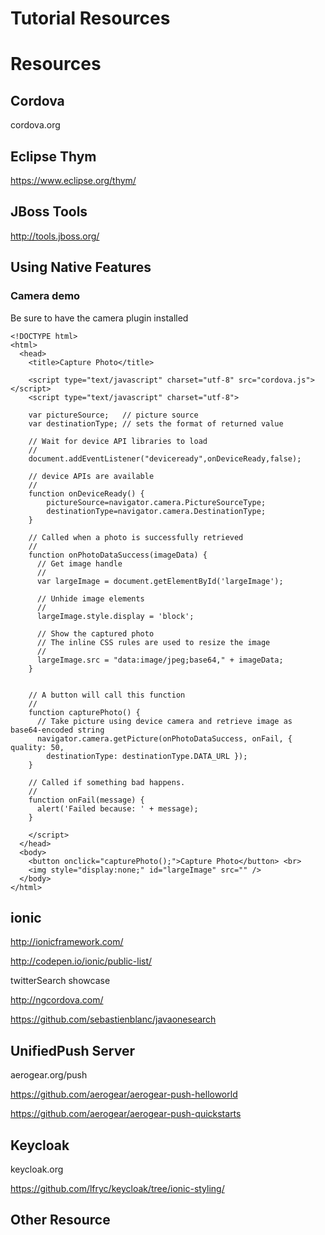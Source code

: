 Tutorial Resources
=======

# Resources
## Cordova
cordova.org
## Eclipse Thym 

https://www.eclipse.org/thym/

## JBoss Tools
http://tools.jboss.org/

## Using Native Features 

### Camera demo 

Be sure to have the camera plugin installed

```
<!DOCTYPE html>
<html>
  <head>
    <title>Capture Photo</title>

    <script type="text/javascript" charset="utf-8" src="cordova.js"></script>
    <script type="text/javascript" charset="utf-8">

    var pictureSource;   // picture source
    var destinationType; // sets the format of returned value

    // Wait for device API libraries to load
    //
    document.addEventListener("deviceready",onDeviceReady,false);

    // device APIs are available
    //
    function onDeviceReady() {
        pictureSource=navigator.camera.PictureSourceType;
        destinationType=navigator.camera.DestinationType;
    }

    // Called when a photo is successfully retrieved
    //
    function onPhotoDataSuccess(imageData) {
      // Get image handle
      //
      var largeImage = document.getElementById('largeImage');

      // Unhide image elements
      //
      largeImage.style.display = 'block';

      // Show the captured photo
      // The inline CSS rules are used to resize the image
      //
      largeImage.src = "data:image/jpeg;base64," + imageData;
    }


    // A button will call this function
    //
    function capturePhoto() {
      // Take picture using device camera and retrieve image as base64-encoded string
      navigator.camera.getPicture(onPhotoDataSuccess, onFail, { quality: 50,
        destinationType: destinationType.DATA_URL });
    }

    // Called if something bad happens.
    //
    function onFail(message) {
      alert('Failed because: ' + message);
    }

    </script>
  </head>
  <body>
    <button onclick="capturePhoto();">Capture Photo</button> <br>
    <img style="display:none;" id="largeImage" src="" />
  </body>
</html>

```

## ionic

http://ionicframework.com/

http://codepen.io/ionic/public-list/

twitterSearch showcase

http://ngcordova.com/

https://github.com/sebastienblanc/javaonesearch


## UnifiedPush Server

aerogear.org/push

https://github.com/aerogear/aerogear-push-helloworld

https://github.com/aerogear/aerogear-push-quickstarts

## Keycloak

keycloak.org

https://github.com/lfryc/keycloak/tree/ionic-styling/

## Other Resource 



